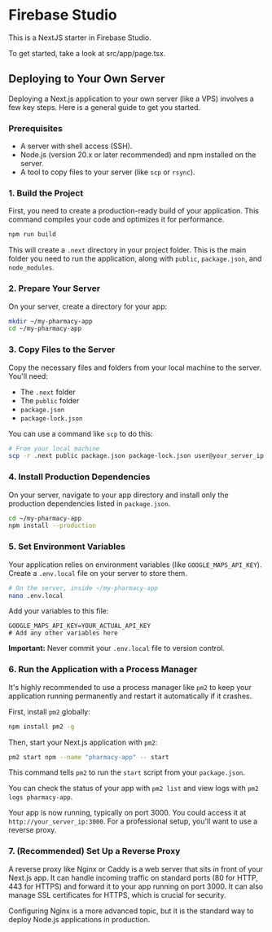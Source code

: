 # Firebase Studio

This is a NextJS starter in Firebase Studio.

To get started, take a look at src/app/page.tsx.

## Deploying to Your Own Server

Deploying a Next.js application to your own server (like a VPS) involves a few key steps. Here is a general guide to get you started.

### Prerequisites

*   A server with shell access (SSH).
*   Node.js (version 20.x or later recommended) and npm installed on the server.
*   A tool to copy files to your server (like `scp` or `rsync`).

### 1. Build the Project

First, you need to create a production-ready build of your application. This command compiles your code and optimizes it for performance.

```bash
npm run build
```

This will create a `.next` directory in your project folder. This is the main folder you need to run the application, along with `public`, `package.json`, and `node_modules`.

### 2. Prepare Your Server

On your server, create a directory for your app:

```bash
mkdir ~/my-pharmacy-app
cd ~/my-pharmacy-app
```

### 3. Copy Files to the Server

Copy the necessary files and folders from your local machine to the server. You'll need:
- The `.next` folder
- The `public` folder
- `package.json`
- `package-lock.json`

You can use a command like `scp` to do this:

```bash
# From your local machine
scp -r .next public package.json package-lock.json user@your_server_ip:~/my-pharmacy-app/
```

### 4. Install Production Dependencies

On your server, navigate to your app directory and install only the production dependencies listed in `package.json`.

```bash
cd ~/my-pharmacy-app
npm install --production
```

### 5. Set Environment Variables

Your application relies on environment variables (like `GOOGLE_MAPS_API_KEY`). Create a `.env.local` file on your server to store them.

```bash
# On the server, inside ~/my-pharmacy-app
nano .env.local
```

Add your variables to this file:

```
GOOGLE_MAPS_API_KEY=YOUR_ACTUAL_API_KEY
# Add any other variables here
```

**Important:** Never commit your `.env.local` file to version control.

### 6. Run the Application with a Process Manager

It's highly recommended to use a process manager like `pm2` to keep your application running permanently and restart it automatically if it crashes.

First, install `pm2` globally:
```bash
npm install pm2 -g
```

Then, start your Next.js application with `pm2`:
```bash
pm2 start npm --name "pharmacy-app" -- start
```

This command tells `pm2` to run the `start` script from your `package.json`.

You can check the status of your app with `pm2 list` and view logs with `pm2 logs pharmacy-app`.

Your app is now running, typically on port 3000. You could access it at `http://your_server_ip:3000`. For a professional setup, you'll want to use a reverse proxy.

### 7. (Recommended) Set Up a Reverse Proxy

A reverse proxy like Nginx or Caddy is a web server that sits in front of your Next.js app. It can handle incoming traffic on standard ports (80 for HTTP, 443 for HTTPS) and forward it to your app running on port 3000. It can also manage SSL certificates for HTTPS, which is crucial for security.

Configuring Nginx is a more advanced topic, but it is the standard way to deploy Node.js applications in production.
